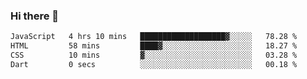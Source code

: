 ### Hi there 👋

<!--START_SECTION:waka-->

```txt
JavaScript   4 hrs 10 mins   ███████████████████▓░░░░░   78.28 %
HTML         58 mins         ████▓░░░░░░░░░░░░░░░░░░░░   18.27 %
CSS          10 mins         ▓░░░░░░░░░░░░░░░░░░░░░░░░   03.28 %
Dart         0 secs          ░░░░░░░░░░░░░░░░░░░░░░░░░   00.18 %
```

<!--END_SECTION:waka-->


<!--
**AnkelMauCastillo/AnkelMauCastillo** is a ✨ _special_ ✨ repository because its `README.md` (this file) appears on your GitHub profile.

Here are some ideas to get you started:

- 🔭 I’m currently working on ...
- 🌱 I’m currently learning ...
- 👯 I’m looking to collaborate on ...
- 🤔 I’m looking for help with ...
- 💬 Ask me about ...
- 📫 How to reach me: ...
- 😄 Pronouns: ...
- ⚡ Fun fact: ...
-->
